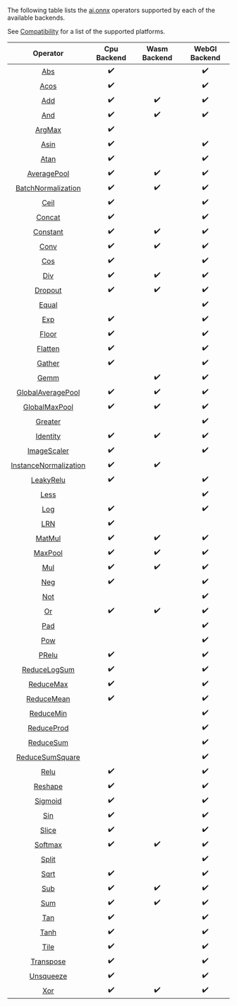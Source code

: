 The following table lists the [ai.onnx](https://github.com/onnx/onnx/blob/rel-1.2.3/docs/Operators.md) operators supported by each of the available backends.

See [Compatibility](../README.md#Compatibility) for a list of the supported platforms.

|                                               Operator                                                 | Cpu Backend | Wasm Backend | WebGl Backend |
|:------------------------------------------------------------------------------------------------------:|:-----------:|:------------:|:-------------:|
|                [Abs](https://github.com/onnx/onnx/blob/rel-1.2.3/docs/Operators.md#Abs)                |     :heavy_check_mark:     |              |      :heavy_check_mark:      |
|               [Acos](https://github.com/onnx/onnx/blob/rel-1.2.3/docs/Operators.md#Acos)               |     :heavy_check_mark:     |              |      :heavy_check_mark:      |
|                [Add](https://github.com/onnx/onnx/blob/rel-1.2.3/docs/Operators.md#Add)                |     :heavy_check_mark:     |   :heavy_check_mark:      |      :heavy_check_mark:      |
|                [And](https://github.com/onnx/onnx/blob/rel-1.2.3/docs/Operators.md#And)                |     :heavy_check_mark:     |    :heavy_check_mark:     |      :heavy_check_mark:      |
|               [ArgMax](https://github.com/onnx/onnx/blob/rel-1.2.3/docs/Operators.md#ArgMax)            |     :heavy_check_mark:     |           |            |
|               [Asin](https://github.com/onnx/onnx/blob/rel-1.2.3/docs/Operators.md#Asin)               |     :heavy_check_mark:     |              |      :heavy_check_mark:      |
|               [Atan](https://github.com/onnx/onnx/blob/rel-1.2.3/docs/Operators.md#Atan)               |     :heavy_check_mark:     |              |      :heavy_check_mark:      |
|        [AveragePool](https://github.com/onnx/onnx/blob/rel-1.2.3/docs/Operators.md#AveragePool)        |     :heavy_check_mark:     |      :heavy_check_mark:     |      :heavy_check_mark:      |
| [BatchNormalization](https://github.com/onnx/onnx/blob/rel-1.2.3/docs/Operators.md#BatchNormalization) |     :heavy_check_mark:     |      :heavy_check_mark:     |      :heavy_check_mark:      |
|               [Ceil](https://github.com/onnx/onnx/blob/rel-1.2.3/docs/Operators.md#Ceil)               |     :heavy_check_mark:     |              |      :heavy_check_mark:      |
|             [Concat](https://github.com/onnx/onnx/blob/rel-1.2.3/docs/Operators.md#Concat)             |     :heavy_check_mark:     |              |      :heavy_check_mark:      |
|             [Constant](https://github.com/onnx/onnx/blob/rel-1.2.3/docs/Operators.md#Constant)         |     :heavy_check_mark:     |      :heavy_check_mark:     |      :heavy_check_mark:      |
|               [Conv](https://github.com/onnx/onnx/blob/rel-1.2.3/docs/Operators.md#Conv)               |     :heavy_check_mark:     |      :heavy_check_mark:     |      :heavy_check_mark:      |
|                [Cos](https://github.com/onnx/onnx/blob/rel-1.2.3/docs/Operators.md#Cos)                |     :heavy_check_mark:     |              |      :heavy_check_mark:      |
|                [Div](https://github.com/onnx/onnx/blob/rel-1.2.3/docs/Operators.md#Div)                |     :heavy_check_mark:     |     :heavy_check_mark: |    :heavy_check_mark:      |
|            [Dropout](https://github.com/onnx/onnx/blob/rel-1.2.3/docs/Operators.md#Dropout)            |     :heavy_check_mark:     |      :heavy_check_mark:     |      :heavy_check_mark:      |
|              [Equal](https://github.com/onnx/onnx/blob/rel-1.2.3/docs/Operators.md#Equal)              |             |              |      :heavy_check_mark:      |
|                [Exp](https://github.com/onnx/onnx/blob/rel-1.2.3/docs/Operators.md#Exp)                |     :heavy_check_mark:     |              |      :heavy_check_mark:      |
|              [Floor](https://github.com/onnx/onnx/blob/rel-1.2.3/docs/Operators.md#Floor)              |     :heavy_check_mark:     |              |      :heavy_check_mark:      |
|              [Flatten](https://github.com/onnx/onnx/blob/rel-1.2.3/docs/Operators.md#Flatten)              |     :heavy_check_mark:     |              |      :heavy_check_mark:      |
|               [Gather](https://github.com/onnx/onnx/blob/rel-1.2.3/docs/Operators.md#Gather)           |     :heavy_check_mark:     |           |    :heavy_check_mark:        |
|               [Gemm](https://github.com/onnx/onnx/blob/rel-1.2.3/docs/Operators.md#Gemm)               |             |      :heavy_check_mark:     |      :heavy_check_mark:      |
|  [GlobalAveragePool](https://github.com/onnx/onnx/blob/rel-1.2.3/docs/Operators.md#GlobalAveragePool)  |     :heavy_check_mark:     |      :heavy_check_mark:     |      :heavy_check_mark:      |
|      [GlobalMaxPool](https://github.com/onnx/onnx/blob/rel-1.2.3/docs/Operators.md#GlobalMaxPool)      |     :heavy_check_mark:     |      :heavy_check_mark:     |      :heavy_check_mark:      |
|            [Greater](https://github.com/onnx/onnx/blob/rel-1.2.3/docs/Operators.md#Greater)            |             |              |      :heavy_check_mark:      |
|           [Identity](https://github.com/onnx/onnx/blob/rel-1.2.3/docs/Operators.md#Identity)           |     :heavy_check_mark:     |      :heavy_check_mark:     |      :heavy_check_mark:      |
|        [ImageScaler](https://github.com/onnx/onnx/blob/rel-1.2.3/docs/Operators.md#ImageScaler)        |     :heavy_check_mark:     |              |      :heavy_check_mark:      |
|        [InstanceNormalization](https://github.com/onnx/onnx/blob/rel-1.2.3/docs/Operators.md#InstanceNormalization)        |     :heavy_check_mark:     |   :heavy_check_mark:   |      |
|          [LeakyRelu](https://github.com/onnx/onnx/blob/rel-1.2.3/docs/Operators.md#LeakyRelu)          |     :heavy_check_mark:     |              |      :heavy_check_mark:      |
|               [Less](https://github.com/onnx/onnx/blob/rel-1.2.3/docs/Operators.md#Less)               |             |              |      :heavy_check_mark:      |
|                [Log](https://github.com/onnx/onnx/blob/rel-1.2.3/docs/Operators.md#Log)                |     :heavy_check_mark:     |              |      :heavy_check_mark:      |
|                [LRN](https://github.com/onnx/onnx/blob/rel-1.2.3/docs/Operators.md#LRN)                |     :heavy_check_mark:     |              |               |
|             [MatMul](https://github.com/onnx/onnx/blob/rel-1.2.3/docs/Operators.md#MatMul)             |     :heavy_check_mark:     |   :heavy_check_mark: |      :heavy_check_mark:      |
|            [MaxPool](https://github.com/onnx/onnx/blob/rel-1.2.3/docs/Operators.md#MaxPool)            |     :heavy_check_mark:     |      :heavy_check_mark:     |      :heavy_check_mark:      |
|                [Mul](https://github.com/onnx/onnx/blob/rel-1.2.3/docs/Operators.md#Mul)                |     :heavy_check_mark:     |    :heavy_check_mark:  |    :heavy_check_mark:      |
|                [Neg](https://github.com/onnx/onnx/blob/rel-1.2.3/docs/Operators.md#Neg)                |     :heavy_check_mark:     |              |      :heavy_check_mark:      |
|                [Not](https://github.com/onnx/onnx/blob/rel-1.2.3/docs/Operators.md#Not)                |             |              |      :heavy_check_mark:      |
|                 [Or](https://github.com/onnx/onnx/blob/rel-1.2.3/docs/Operators.md#Or)                 |     :heavy_check_mark:     |   :heavy_check_mark:  |      :heavy_check_mark:      |
|                [Pad](https://github.com/onnx/onnx/blob/rel-1.2.3/docs/Operators.md#Pad)                |             |              |      :heavy_check_mark:      |
|                [Pow](https://github.com/onnx/onnx/blob/rel-1.2.3/docs/Operators.md#Pow)                |             |              |      :heavy_check_mark:      |
|              [PRelu](https://github.com/onnx/onnx/blob/rel-1.2.3/docs/Operators.md#PRelu)              |     :heavy_check_mark:     |              |      :heavy_check_mark:      |
|       [ReduceLogSum](https://github.com/onnx/onnx/blob/rel-1.2.3/docs/Operators.md#ReduceLogSum)       |     :heavy_check_mark:     |              |      :heavy_check_mark:      |
|          [ReduceMax](https://github.com/onnx/onnx/blob/rel-1.2.3/docs/Operators.md#ReduceMax)          |     :heavy_check_mark:     |              |      :heavy_check_mark:      |
|         [ReduceMean](https://github.com/onnx/onnx/blob/rel-1.2.3/docs/Operators.md#ReduceMean)         |     :heavy_check_mark:     |              |      :heavy_check_mark:      |
|          [ReduceMin](https://github.com/onnx/onnx/blob/rel-1.2.3/docs/Operators.md#AReduceMin)         |             |              |       :heavy_check_mark:        |
|         [ReduceProd](https://github.com/onnx/onnx/blob/rel-1.2.3/docs/Operators.md#AReduceProd)        |             |              |       :heavy_check_mark:        |
|          [ReduceSum](https://github.com/onnx/onnx/blob/rel-1.2.3/docs/Operators.md#AReduceSum)         |             |              |       :heavy_check_mark:        |
|    [ReduceSumSquare](https://github.com/onnx/onnx/blob/rel-1.2.3/docs/Operators.md#AReduceSumSquare)   |             |              |       :heavy_check_mark:        |
|               [Relu](https://github.com/onnx/onnx/blob/rel-1.2.3/docs/Operators.md#Relu)               |     :heavy_check_mark:     |              |      :heavy_check_mark:      |
|            [Reshape](https://github.com/onnx/onnx/blob/rel-1.2.3/docs/Operators.md#Reshape)            |     :heavy_check_mark:     |              |      :heavy_check_mark:      |
|            [Sigmoid](https://github.com/onnx/onnx/blob/rel-1.2.3/docs/Operators.md#Sigmoid)            |     :heavy_check_mark:     |              |      :heavy_check_mark:      |
|                [Sin](https://github.com/onnx/onnx/blob/rel-1.2.3/docs/Operators.md#Sin)                |     :heavy_check_mark:     |              |      :heavy_check_mark:      |
|            [Slice](https://github.com/onnx/onnx/blob/rel-1.2.3/docs/Operators.md#Slice)            |     :heavy_check_mark:     |           |      :heavy_check_mark:      |
|            [Softmax](https://github.com/onnx/onnx/blob/rel-1.2.3/docs/Operators.md#Softmax)            |     :heavy_check_mark:     |      :heavy_check_mark:     |      :heavy_check_mark:      |
|              [Split](https://github.com/onnx/onnx/blob/rel-1.2.3/docs/Operators.md#Split)              |             |              |      :heavy_check_mark:      |
|               [Sqrt](https://github.com/onnx/onnx/blob/rel-1.2.3/docs/Operators.md#Sqrt)               |     :heavy_check_mark:     |              |      :heavy_check_mark:      |
|                [Sub](https://github.com/onnx/onnx/blob/rel-1.2.3/docs/Operators.md#Sub)                |     :heavy_check_mark:     |   :heavy_check_mark: |      :heavy_check_mark:      |
|                [Sum](https://github.com/onnx/onnx/blob/rel-1.2.3/docs/Operators.md#Sum)                |     :heavy_check_mark:     |      :heavy_check_mark:     |      :heavy_check_mark:      |
|                [Tan](https://github.com/onnx/onnx/blob/rel-1.2.3/docs/Operators.md#Tan)                |     :heavy_check_mark:     |              |      :heavy_check_mark:      |
|               [Tanh](https://github.com/onnx/onnx/blob/rel-1.2.3/docs/Operators.md#Tanh)               |     :heavy_check_mark:     |              |      :heavy_check_mark:      |
|               [Tile](https://github.com/onnx/onnx/blob/rel-1.2.3/docs/Operators.md#Tile)            |     :heavy_check_mark:     |           |     :heavy_check_mark:       |
|          [Transpose](https://github.com/onnx/onnx/blob/rel-1.2.3/docs/Operators.md#Transpose)          |     :heavy_check_mark:     |              |      :heavy_check_mark:      |
|          [Unsqueeze](https://github.com/onnx/onnx/blob/rel-1.2.3/docs/Operators.md#Unsqueeze)          |     :heavy_check_mark:     |              |     :heavy_check_mark:          |
|                [Xor](https://github.com/onnx/onnx/blob/rel-1.2.3/docs/Operators.md#Xor)                |     :heavy_check_mark:     |   :heavy_check_mark: |    :heavy_check_mark:      |
